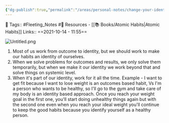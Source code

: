 ```yaml
---
{"dg-publish":true,"permalink":"/areas/personal-notes/change-your-identity/","dgPassFrontmatter":true,"noteIcon":"1","created":"2023-11-14T21:08:40.272+05:30","updated":"2023-12-18T20:55:36.953+05:30"}
---
```


🧶 Tags:: #Fleeting_Notes #🌱 
Resources - [[📚 Books/Atomic Habits\|Atomic Habits]]
Links::
==2021-10-14 - 11:55==

![Untitled.png](/img/user/Resources/%F0%9F%93%81%20Files/%F0%9F%93%B8Images/Untitled.png)
1. Most of us work from outcome to identity, but we should work to make our habits an identity of ourselves.
2. When we solve problems for outcomes and results, we only solve them temporarily, but when we make it our identity we work beyond that and solve things on systemic level.
3. When it's part of our identity, work for it all the time. Example - I want to get fit because I want to lose weight is an outcomes based habit, Vs I'm a person who wants to be healthy, so I'll go to the gym and take care of my body is an identity based approach. Once you reach your weight goal in the first one, you'll start doing unhealthy things again but with the second one even when you reach your ideal weight you'll continue to keep the good habits because you identify yourself as a healthy person.